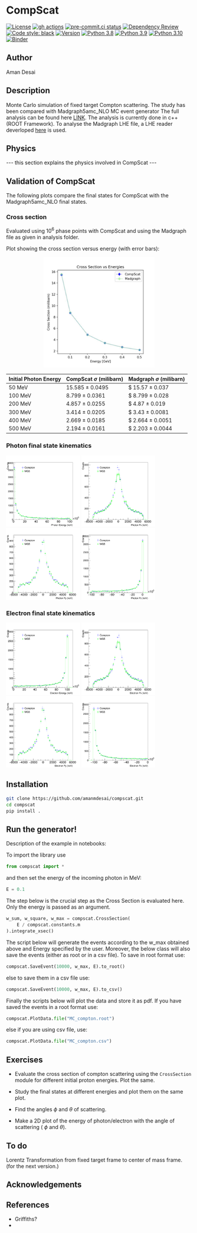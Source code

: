 # CompScat
[![License](https://img.shields.io/github/license/amanmdesai/compscat)](https://github.com/amanmdesai/compscat/blob/master/LICENSE.txt)
[![gh actions](https://github.com/amanmdesai/compscat/actions/workflows/test.yaml/badge.svg)](https://github.com/amanmdesai/compscat/actions)
[![pre-commit.ci status](https://results.pre-commit.ci/badge/github/amanmdesai/compscat/master.svg)](https://results.pre-commit.ci/latest/github/amanmdesai/compscat/master)
[![Dependency Review](https://github.com/amanmdesai/compscat/actions/workflows/dependency-review.yml/badge.svg)](https://github.com/amanmdesai/compscat/actions/workflows/dependency-review.yml)
[![Code style: black](https://img.shields.io/badge/code%20style-black-000000.svg)](https://github.com/psf/black)
[![Version](https://img.shields.io/github/v/tag/amanmdesai/compscat?style=plastic
)](https://github.com/amanmdesai/compscat/VERSION)
[![Python 3.8](https://img.shields.io/badge/python-3.8-blue.svg)](https://www.python.org/downloads/release/python-380/)
[![Python 3.9](https://img.shields.io/badge/python-3.9-blue.svg)](https://www.python.org/downloads/release/python-390/)
[![Python 3.10](https://img.shields.io/badge/python-3.10-blue.svg)](https://www.python.org/downloads/release/python-3100/)
[![Binder](https://mybinder.org/badge_logo.svg)](https://mybinder.org/v2/gh/amanmdesai/compscat/HEAD)

## Author
Aman Desai

##  Description

Monte Carlo simulation of fixed target Compton scattering. The study has been compared with Madgraph5amc_NLO MC event generator The full analysis can be found here [LINK](https://github.com/amanmdesai/compscat/tree/master/analysis). The analysis is currently done in c++ (ROOT Framework). To analyse the Madgraph LHE file, a LHE reader deverloped [here](https://github.com/amanmdesai/LHE-Reader) is used.

## Physics

--- this section explains the physics involved in CompScat ---

## Validation of CompScat

The following plots compare the final states for CompScat with the Madgraph5amc_NLO final states.

### Cross section
Evaluated using $10^6$ phase points with CompScat and using the Madgraph file as given in analysis folder.

Plot showing the cross section versus energy (with error bars):
<p align="center">
<img src="images/xsec_vs_energy.jpg" width="300" title="xsec_vs_energy">
</p>


| Initial Photon Energy | CompScat $\sigma$ (milibarn) | Madgraph $\sigma$ (milibarn)|
| ----------------------| --------- | ------|
|  50 MeV  | 15.585 $\pm$ 0.0495 | $ 15.57 $\pm$ 0.037  |
| 100 MeV  | 8.799 $\pm$ 0.0361  | $ 8.799 $\pm$ 0.028   |
| 200 MeV  |  4.857 $\pm$ 0.0255  | $ 4.87 $\pm$ 0.019    |
| 300 MeV  |  3.414 $\pm$ 0.0205  | $ 3.43 $\pm$ 0.0081    |
| 400 MeV  |  2.669 $\pm$ 0.0185  | $ 2.664 $\pm$ 0.0051    |
| 500 MeV  |  2.194 $\pm$ 0.0161  |  $ 2.203 $\pm$ 0.0044   |


### Photon final state kinematics

<img src="images/photon_energy.png" width="200" title="photon_energy">

<img src="images/photon_px.png" width="200" title="photon_px">

<img src="images/photon_py.png" width="200" title="photon_py">

<img src="images/photon_pz.png" width="200" title="photon_pz">

### Electron final state kinematics

<img src="images/electron_energy.png" width="200" title="photon_energy">

<img src="images/electron_px.png" width="200" title="photon_px">

<img src="images/electron_py.png" width="200" title="photon_py">

<img src="images/electron_pz.png" width="200" title="photon_pz">

## Installation
```bash
git clone https://github.com/amanmdesai/compscat.git
cd compscat
pip install .
```

## Run the generator!

Description of the example in notebooks:

To import the library use
```python
from compscat import *
```
and then set the energy of the incoming photon in MeV:
```python
E = 0.1
```

The step below is the crucial step as the Cross Section is evaluated here. Only the energy is passed as an argument.
```python
w_sum, w_square, w_max = compscat.CrossSection(
    E / compscat.constants.m
).integrate_xsec()
```
The script below will generate the events according to the w_max obtained above and Energy specified by the user. Moreover, the below class will also save the events (either as root or in a csv file). To save in root format use:
```python
compscat.SaveEvent(10000, w_max, E).to_root()
```
else to save them in a csv file use:
```python
compscat.SaveEvent(10000, w_max, E).to_csv()
```
Finally the scripts below will plot the data and store it as pdf. If you have saved the events in a root format use:
```python
compscat.PlotData.file("MC_compton.root")
```
else if you are using csv file, use:
```python
compscat.PlotData.file("MC_compton.csv")
```
## Exercises

* Evaluate the cross section of compton scattering using the `CrossSection` module for different initial proton energies. Plot the same.

* Study the final states at different energies and plot them on the same plot.

* Find the angles $\phi$ and $\theta$ of scattering.

* Make a 2D plot of the energy of photon/electron with the angle of scattering ( $\phi$ and $\theta$).

## To do

Lorentz Transformation from fixed target frame to center of mass frame. (for the next version.)

## Acknowledgements


## References

* Griffiths?
*
